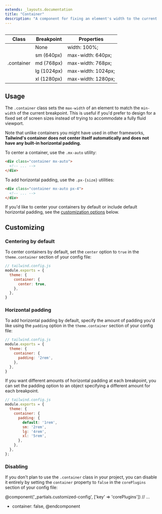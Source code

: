 ```yaml
---
extends: _layouts.documentation
title: "Container"
description: "A component for fixing an element's width to the current breakpoint."
---
```


<h2 style="visibility: hidden; font-size: 0; margin: 0;">Class reference</h2>
<div class="border-t border-b border-gray-300 mt-0 mb-12">
  <table class="w-full text-left table-collapse">
    <colgroup>
      <col class="w-1/4">
      <col class="w-1/4">
      <col class="w-1/2">
    </colgroup>
    <thead>
      <tr>
        <th class="text-sm font-semibold text-gray-700 p-2 bg-gray-100">Class</th>
        <th class="text-sm font-semibold text-gray-700 p-2 bg-gray-100">Breakpoint</th>
        <th class="text-sm font-semibold text-gray-700 p-2 bg-gray-100">Properties</th>
      </tr>
    </thead>
    <tbody class="align-baseline">
      <tr>
        <td class="p-2 border-t border-gray-300 font-mono text-xs text-purple-700" rowspan="5">.container</td>
        <td class="p-2 border-t border-gray-300 font-mono text-xs text-gray-600"><span class="font-sans italic font-sans">None</span></td>
        <td class="p-2 border-t border-gray-300 font-mono text-xs text-blue-700">width: 100%;</td>
      </tr>
      <tr>
        <td class="p-2 border-t border-gray-300 font-mono text-xs text-gray-700">sm <span class="text-gray-600 font-sans italic">(640px)</span></td>
        <td class="p-2 border-t border-gray-300 font-mono text-xs text-blue-700">max-width: 640px;</td>
      </tr>
      <tr>
        <td class="p-2 border-t border-gray-300 font-mono text-xs text-gray-700">md <span class="text-gray-600 font-sans italic">(768px)</span></td>
        <td class="p-2 border-t border-gray-300 font-mono text-xs text-blue-700">max-width: 768px;</td>
      </tr>
      <tr>
        <td class="p-2 border-t border-gray-300 font-mono text-xs text-gray-700">lg <span class="text-gray-600 font-sans italic">(1024px)</span></td>
        <td class="p-2 border-t border-gray-300 font-mono text-xs text-blue-700">max-width: 1024px;</td>
      </tr>
      <tr>
        <td class="p-2 border-t border-gray-300 font-mono text-xs text-gray-700">xl <span class="text-gray-600 font-sans italic">(1280px)</span></td>
        <td class="p-2 border-t border-gray-300 font-mono text-xs text-blue-700">max-width: 1280px;</td>
      </tr>
    </tbody>
  </table>
</div>

## Usage

The `.container` class sets the `max-width` of an element to match the `min-width` of the current breakpoint. This is useful if you'd prefer to design for a fixed set of screen sizes instead of trying to accommodate a fully fluid viewport.

Note that unlike containers you might have used in other frameworks, **Tailwind's container does not center itself automatically and does not have any built-in horizontal padding.**

To center a container, use the `.mx-auto` utility:

```html
<div class="container mx-auto">
  <!-- ... -->
</div>
```

To add horizontal padding, use the `.px-{size}` utilities:

```html
<div class="container mx-auto px-4">
  <!-- ... -->
</div>
```

If you'd like to center your containers by default or include default horizontal padding, see the [customization options](#customizing) below.

## Customizing

### Centering by default

To center containers by default, set the `center` option to `true` in the `theme.container` section of your config file:

```js
// tailwind.config.js
module.exports = {
  theme: {
    container: {
      center: true,
    },
  },
}
```

### Horizontal padding

To add horizontal padding by default, specify the amount of padding you'd like using the `padding` option in the `theme.container` section of your config file:

```js
// tailwind.config.js
module.exports = {
  theme: {
    container: {
      padding: '2rem',
    },
  },
}
```

If you want different amounts of horizontal padding at each breakpoint, you can set the padding option to an object specifying a different amount for each breakpoint.

```js
// tailwind.config.js
module.exports = {
  theme: {
    container: {
      padding: {
        default: '1rem',
        sm: '2rem',
        lg: '4rem',
        xl: '5rem',
      },
    },
  },
};
```

### Disabling

If you don't plan to use the `.container` class in your project, you can disable it entirely by setting the `container` property to `false` in the `corePlugins` section of your config file:

@component('_partials.customized-config', ['key' => 'corePlugins'])
  // ...
+ container: false,
@endcomponent
